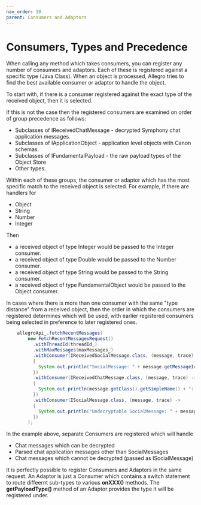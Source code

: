 ```yaml
---
nav_order: 10
parent: Consumers and Adaptors
---
```

# Consumers, Types and Precedence

When calling any method which takes consumers, you can register any number of consumers and adaptors.
Each of these is registered against a specific type (Java Class). When an object is processed, Allegro
tries to find the best available consumer or adaptor to handle the object.

To start with, if there is a consumer registered against the exact type of the received object, then it 
is selected.

If this is not the case then the registered consumers are examined on order of group precedence
as follows:

- Subclasses of IReceivedChatMessage - decrypted Symphony chat application messages.
- Subclasses of IApplicationObject - application level objects with Canon schemas.
- Subclasses of IFundamentalPayload - the raw payload types of the Object Store
- Other types.

Within each of these groups, the consumer or adaptor which has the most specific match to the received object
is selected. For example, if there are handlers for
- Object
- String
- Number
- Integer

Then 
- a received object of type Integer would be passed to the Integer consumer.
- a received object of type Double would be passed to the Number consumer.
- a received object of type String would be passed to the String consumer.
- a received object of type FundamentalObject would be passed to the Object consumer.

In cases where there is more than one consumer with the same "type distance" from a received object,
then the order in which the consumers are registered determines which will be used, with earlier registered
consumers being selected in preference to later registered ones.

```java
    allegroApi_.fetchRecentMessages(
        new FetchRecentMessagesRequest()
          .withThreadId(threadId_)
          .withMaxMessages(maxMessages_)
          .withConsumer(IReceivedSocialMessage.class, (message, trace) ->
          {
            System.out.println("SocialMessage: " + message.getMessageId() + " " + message.getText());
          })
          .withConsumer(IReceivedChatMessage.class, (message, trace) ->
          {
            System.out.println(message.getClass().getSimpleName() + ": " + message.getMessageId() + " " + message.getText());
          })
          .withConsumer(ISocialMessage.class, (message, trace) ->
          {
            System.out.println("Undecryptable SocialMessage: " + message.getMessageId());
          })
        );
```

In the example above, separate Consumers are registered which will handle

- Chat messages which can be decrypted
- Parsed chat application messages other than SocialMessages
- Chat messages which cannot be decrypted (passed as ISocialMessage)

It is perfectly possible to register Consumers and Adaptors in the same request. An Adaptor is just a Consumer
which contains a switch statement to route diffeernt sub-types to various __onXXX()__ methods.
The __getPayloadType()__ method of an Adaptor provides the type it will be registered under.
